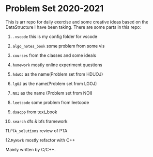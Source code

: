 # Problem Set 2020-2021
This is arr repo for daily exercise and some creative ideas based on the DataStructure I have been taking. There are some parts in this repo:
1. ``.vscode`` this is my config folder for vscode
2. ``algo_notes_book`` some problem from some vis
3. ``courses`` from the classes and some ideals
4. ``homework`` mostly online experiment questions
5. ``hduOJ`` as the name(Problem set from HDUOJ)
6. ``lgOJ``  as the name(Problem set from LGOJ)
7. ``NOI``   as the name (Problem set from NOI)
8. ``leetcode`` some problem from leetcode

9. ``dsacpp`` from text_book 

10. ``search`` dfs & bfs framework

11.``PTA_solutions`` review of PTA

12.``MyWork`` mostly refactor with C++

Mainly written by C/C++.

